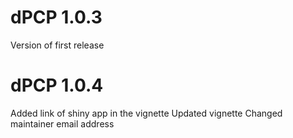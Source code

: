 # dPCP 1.0.3
Version of first release

# dPCP 1.0.4
Added link of shiny app in the vignette
Updated vignette
Changed maintainer email address
